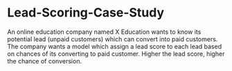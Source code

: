 # Lead-Scoring-Case-Study
An online education company named X Education wants to know its potential lead (unpaid customers) which can convert into paid customers. The company wants a model which assign a lead score to each lead based on chances of its converting to paid customer. Higher the lead score, higher the chance of conversion.
